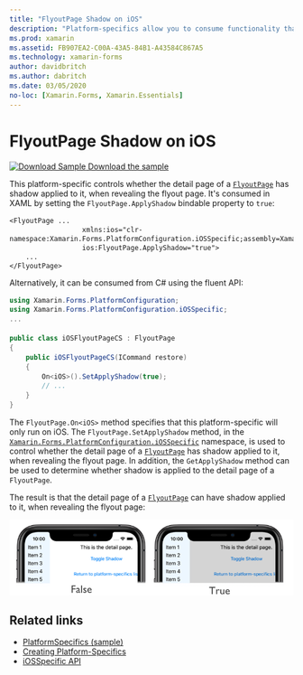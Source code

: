 ```yaml
---
title: "FlyoutPage Shadow on iOS"
description: "Platform-specifics allow you to consume functionality that's only available on a specific platform, without implementing custom renderers or effects. This article explains how to consume the iOS platform-specific that controls whether the detail page of a FlyoutPage has shadow applied to it, when revealing the flyout page."
ms.prod: xamarin
ms.assetid: FB907EA2-C00A-43A5-84B1-A43584C867A5
ms.technology: xamarin-forms
author: davidbritch
ms.author: dabritch
ms.date: 03/05/2020
no-loc: [Xamarin.Forms, Xamarin.Essentials]
---
```


# FlyoutPage Shadow on iOS

[![Download Sample](~/media/shared/download.png) Download the sample](https://docs.microsoft.com/samples/xamarin/xamarin-forms-samples/userinterface-platformspecifics)

This platform-specific controls whether the detail page of a [`FlyoutPage`](xref:Xamarin.Forms.FlyoutPage) has shadow applied to it, when revealing the flyout page. It's consumed in XAML by setting the `FlyoutPage.ApplyShadow` bindable property to `true`:

```xaml
<FlyoutPage ...
                  xmlns:ios="clr-namespace:Xamarin.Forms.PlatformConfiguration.iOSSpecific;assembly=Xamarin.Forms.Core"
                  ios:FlyoutPage.ApplyShadow="true">
    ...
</FlyoutPage>
```

Alternatively, it can be consumed from C# using the fluent API:

```csharp
using Xamarin.Forms.PlatformConfiguration;
using Xamarin.Forms.PlatformConfiguration.iOSSpecific;
...

public class iOSFlyoutPageCS : FlyoutPage
{
    public iOSFlyoutPageCS(ICommand restore)
    {
        On<iOS>().SetApplyShadow(true);
        // ...
    }
}
```

The `FlyoutPage.On<iOS>` method specifies that this platform-specific will only run on iOS. The `FlyoutPage.SetApplyShadow` method, in the [`Xamarin.Forms.PlatformConfiguration.iOSSpecific`](xref:Xamarin.Forms.PlatformConfiguration.iOSSpecific) namespace, is used to control whether the detail page of a [`FlyoutPage`](xref:Xamarin.Forms.FlyoutPage) has shadow applied to it, when revealing the flyout page. In addition, the `GetApplyShadow` method can be used to determine whether shadow is applied to the detail page of a `FlyoutPage`.

The result is that the detail page of a [`FlyoutPage`](xref:Xamarin.Forms.FlyoutPage) can have shadow applied to it, when revealing the flyout page:

[![Screenshot of a FlyoutPage with and without shadow](flyoutpage-shadow-images/shadow.png "FlyoutPage with and without shadow")](flyoutpage-shadow-images/shadow-large.png#lightbox "FlyoutPage with and without shadow")

## Related links

- [PlatformSpecifics (sample)](https://docs.microsoft.com/samples/xamarin/xamarin-forms-samples/userinterface-platformspecifics)
- [Creating Platform-Specifics](~/xamarin-forms/platform/platform-specifics/index.md#creating-platform-specifics)
- [iOSSpecific API](xref:Xamarin.Forms.PlatformConfiguration.iOSSpecific)
